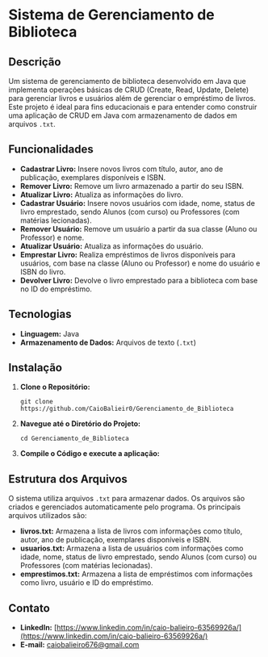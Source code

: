 # Sistema de Gerenciamento de Biblioteca

## Descrição

Um sistema de gerenciamento de biblioteca desenvolvido em Java que implementa operações básicas de CRUD (Create, Read, Update, Delete) para gerenciar livros e usuários além de gerenciar o empréstimo de livros. Este projeto é ideal para fins educacionais e para entender como construir uma aplicação de CRUD em Java com armazenamento de dados em arquivos `.txt`.

## Funcionalidades

- **Cadastrar Livro:** Insere novos livros com título, autor, ano de publicação, exemplares disponíveis e ISBN.
- **Remover Livro:** Remove um livro armazenado a partir do seu ISBN.
- **Atualizar Livro:** Atualiza as informações do livro.
- **Cadastrar Usuário:** Insere novos usuários com idade, nome, status de livro emprestado, sendo Alunos (com curso) ou Professores (com matérias lecionadas).
- **Remover Usuário:** Remove um usuário a partir da sua classe (Aluno ou Professor) e nome.
- **Atualizar Usuário:** Atualiza as informações do usuário.
- **Emprestar Livro:** Realiza empréstimos de livros disponíveis para usuários, com base na classe (Aluno ou Professor) e nome do usuário e ISBN do livro.
- **Devolver Livro:** Devolve o livro emprestado para a biblioteca com base no ID do empréstimo.

## Tecnologias

- **Linguagem:** Java
- **Armazenamento de Dados:** Arquivos de texto (`.txt`)

## Instalação

1. **Clone o Repositório:**

   ```
   git clone https://github.com/CaioBalieir0/Gerenciamento_de_Biblioteca
   ```
2. **Navegue até o Diretório do Projeto:**

   ```
   cd Gerenciamento_de_Biblioteca
   ```
3. **Compile o Código e execute a aplicação:**

## Estrutura dos Arquivos

O sistema utiliza arquivos `.txt` para armazenar dados. Os arquivos são criados e gerenciados automaticamente pelo programa. Os principais arquivos utilizados são:

- **livros.txt:** Armazena a lista de livros com informações como título, autor, ano de publicação, exemplares disponíveis e ISBN.
- **usuarios.txt:** Armazena a lista de usuários com informações como idade, nome, status de livro emprestado, sendo Alunos (com curso) ou Professores (com matérias lecionadas).
- **emprestimos.txt:** Armazena a lista de empréstimos com informações como livro, usuário e ID do empréstimo.

## Contato

- **LinkedIn:** [https://www.linkedin.com/in/caio-balieiro-63569926a/](https://www.linkedin.com/in/caio-balieiro-63569926a/)
- **E-mail:** [caiobalieiro676@gmail.com]()
